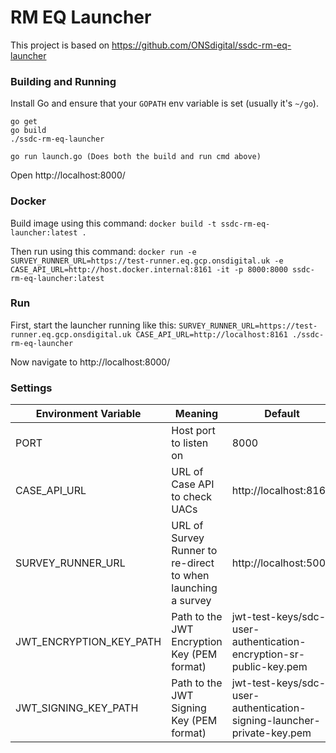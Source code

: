 # RM EQ Launcher

This project is based on https://github.com/ONSdigital/ssdc-rm-eq-launcher

### Building and Running
Install Go and ensure that your `GOPATH` env variable is set (usually it's `~/go`).

```
go get
go build
./ssdc-rm-eq-launcher

go run launch.go (Does both the build and run cmd above)
```

Open http://localhost:8000/

### Docker
Build image using this command: `docker build -t ssdc-rm-eq-launcher:latest .`

Then run using this command: `docker run -e SURVEY_RUNNER_URL=https://test-runner.eq.gcp.onsdigital.uk -e CASE_API_URL=http://host.docker.internal:8161 -it -p 8000:8000 ssdc-rm-eq-launcher:latest`


### Run

First, start the launcher running like this: `SURVEY_RUNNER_URL=https://test-runner.eq.gcp.onsdigital.uk CASE_API_URL=http://localhost:8161 ./ssdc-rm-eq-launcher`

Now navigate to http://localhost:8000/

### Settings
Environment Variable | Meaning | Default
---------------------|---------|--------
PORT|Host port to listen on|8000
CASE_API_URL|URL of Case API to check UACs|http://localhost:8161
SURVEY_RUNNER_URL|URL of Survey Runner to re-direct to when launching a survey|http://localhost:5000
JWT_ENCRYPTION_KEY_PATH|Path to the JWT Encryption Key (PEM format)|jwt-test-keys/sdc-user-authentication-encryption-sr-public-key.pem
JWT_SIGNING_KEY_PATH|Path to the JWT Signing Key (PEM format)|jwt-test-keys/sdc-user-authentication-signing-launcher-private-key.pem
